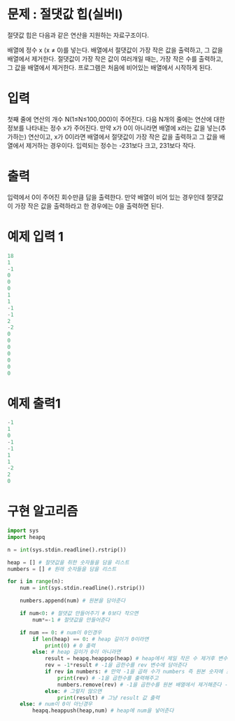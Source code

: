 # 문제 : 절댓값 힙(실버I)
절댓값 힙은 다음과 같은 연산을 지원하는 자료구조이다.

배열에 정수 x (x ≠ 0)를 넣는다.
배열에서 절댓값이 가장 작은 값을 출력하고, 그 값을 배열에서 제거한다. 절댓값이 가장 작은 값이 여러개일 때는, 가장 작은 수를 출력하고, 그 값을 배열에서 제거한다.
프로그램은 처음에 비어있는 배열에서 시작하게 된다.

# 입력
첫째 줄에 연산의 개수 N(1≤N≤100,000)이 주어진다. 다음 N개의 줄에는 연산에 대한 정보를 나타내는 정수 x가 주어진다. 만약 x가 0이 아니라면 배열에 x라는 값을 넣는(추가하는) 연산이고, x가 0이라면 배열에서 절댓값이 가장 작은 값을 출력하고 그 값을 배열에서 제거하는 경우이다. 입력되는 정수는 -231보다 크고, 231보다 작다.

# 출력
입력에서 0이 주어진 회수만큼 답을 출력한다. 만약 배열이 비어 있는 경우인데 절댓값이 가장 작은 값을 출력하라고 한 경우에는 0을 출력하면 된다.

# 예제 입력 1
```python
18
1
-1
0
0
0
1
1
-1
-1
2
-2
0
0
0
0
0
0
0
```

# 예제 출력1

```python
-1
1
0
-1
-1
1
1
-2
2
0
```

# 구현 알고리즘
```python
import sys
import heapq

n = int(sys.stdin.readline().rstrip())

heap = [] # 절댓값을 취한 숫자들을 담을 리스트
numbers = [] # 원래 숫자들을 담을 리스트

for i in range(n):
    num = int(sys.stdin.readline().rstrip())

    numbers.append(num) # 원본을 담아준다

    if num<0: # 절댓값 만들어주기 # 0보다 작으면 
        num*=-1 # 절댓값을 만들어준다

    if num == 0: # num이 0인경우
        if len(heap) == 0: # heap 길이가 0이라면
            print(0) # 0 출력
        else: # heap 길이가 0이 아니라면
            result = heapq.heappop(heap) # heap에서 제일 작은 수 제거후 변수에 담아준다.
            rev = -1*result # -1을 곱한수를 rev 변수에 담아준다
            if rev in numbers: # 만약 -1을 곱하 수가 numbers 즉 원본 숫자에 포함이 되어있다면
                print(rev) # -1을 곱한수를 출력해주고
                numbers.remove(rev) # -1을 곱한수를 원본 배열에서 제거해준다 -> 1,-1인 경우 -1,-1 출력을 방지하기 위해
            else: # 그렇지 않으면
                print(result) # 그냥 result 값 출력
    else: # num이 0이 아닌경우
        heapq.heappush(heap,num) # heap에 num을 넣어준다
```
